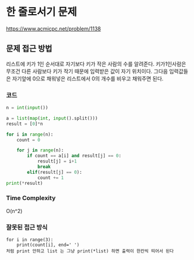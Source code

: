 # 한 줄로서기 문제

https://www.acmicpc.net/problem/1138

## 문제 접근 방법

리스트에 키가 1인 순서대로 자기보다 키가 작은 사람의 수를 알려준다. 키가1인사람은
무조건 다른 사람보다 키가 작기 때문에 입력받은 값이 자기 위치이다.
그다음 입력값들은 자기앞에 0으로 채워넣은 리스트에서 0의 개수를 비우고 채워주면 된다.

### 코드

```python
n = int(input())

a = list(map(int, input().split()))
result = [0]*n

for i in range(n):
    count = 0

    for j in range(n):
        if count == a[i] and result[j] == 0:
            result[j] = i+1
            break
        elif(result[j] == 0):
            count += 1
print(*result)


```

### Time Complexity

O(n^2)

### 잘못된 접근 방식

    for i in range(3):
        print(count[i], end=' ')
    처럼 print 안하고 list 는 그냥 print(*list) 하면 출력이 한칸씩 띄어서 된다
